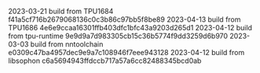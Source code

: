 2023-03-21
build from TPU1684     f41a5cf716b2679068136c0c3b86c97bb5f8be89
2023-04-13
build from TPU1686     4e6e9ccaa16301ffb403dfc1bfc43a9203d265d1
2023-04-12
build from tpu-runtime 9e9d9a7d983305cb15c36b5774f9dd3259d6b970
2023-03-03
build from nntoolchain e0309c47ba4957dec9e9a7c108946f7eee943128
2023-04-12
build from libsophon   c6a5694943ffdccb717a57a6cc82488345bcd0ab
